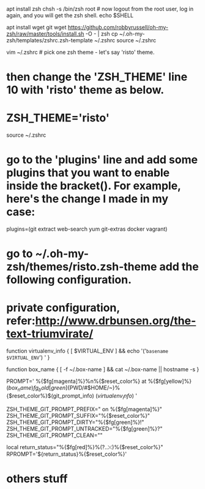 apt install zsh
chsh -s /bin/zsh root # now logout from the root user, log in again, and you will get the zsh shell.
echo $SHELL

apt install wget git
wget https://github.com/robbyrussell/oh-my-zsh/raw/master/tools/install.sh -O - | zsh
cp ~/.oh-my-zsh/templates/zshrc.zsh-template ~/.zshrc
source ~/.zshrc

vim ~/.zshrc # pick one zsh theme - let's say 'risto' theme.

# then change the 'ZSH_THEME' line 10 with 'risto' theme as below.
# ZSH_THEME='risto'
source ~/.zshrc

# go to the 'plugins' line and add some plugins that you want to enable inside the bracket(). For example, here's the change I made in my case:
plugins=(git extract web-search yum git-extras docker vagrant)

# go to ~/.oh-my-zsh/themes/risto.zsh-theme add the following configuration.
# private configuration, refer:http://www.drbunsen.org/the-text-triumvirate/
function virtualenv_info {
	[ $VIRTUAL_ENV ] && echo '('`basename $VIRTUAL_ENV`') '
}

function box_name {
		[ -f ~/.box-name ] && cat ~/.box-name || hostname -s
}

PROMPT='
%{$fg[magenta]%}%n%{$reset_color%} at %{$fg[yellow]%}$(box_name)%{$reset_color%} in %{$
fg_bold[green]%}${PWD/#$HOME/~}%{$reset_color%}$(git_prompt_info)
$(virtualenv_info)%(?,,%{${fg_bold[blue]}%}[%?]%{$reset_color%} )$ '

ZSH_THEME_GIT_PROMPT_PREFIX=" on %{$fg[magenta]%}"
ZSH_THEME_GIT_PROMPT_SUFFIX="%{$reset_color%}"
ZSH_THEME_GIT_PROMPT_DIRTY="%{$fg[green]%}!"
ZSH_THEME_GIT_PROMPT_UNTRACKED="%{$fg[green]%}?"
ZSH_THEME_GIT_PROMPT_CLEAN=""

local return_status="%{$fg[red]%}%(?..⤬)%{$reset_color%}"
RPROMPT='${return_status}%{$reset_color%}'

# others stuff
